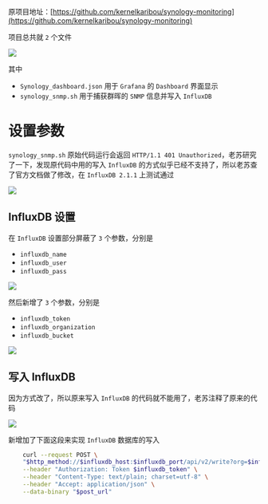 
原项目地址：[https://github.com/kernelkaribou/synology-monitoring](https://github.com/kernelkaribou/synology-monitoring)

项目总共就 `2` 个文件

![](https://cdn.jsdelivr.net/gh/wbsu2003/images2022@main/picgo/2022/02/202202042050686.png)

其中 

- `Synology_dashboard.json` 用于 `Grafana` 的 `Dashboard` 界面显示
- `synology_snmp.sh` 用于捕获群晖的 `SNMP` 信息并写入 `InfluxDB`

# 设置参数

`synology_snmp.sh` 原始代码运行会返回 `HTTP/1.1 401 Unauthorized`，老苏研究了一下，发现原代码中用的写入 `InfluxDB` 的方式似乎已经不支持了，所以老苏查了官方文档做了修改，在 `InfluxDB 2.1.1` 上测试通过

![](https://cdn.jsdelivr.net/gh/wbsu2003/images2022@main/picgo/2022/02/202202051841660.png)

## InfluxDB 设置

在 `InfluxDB` 设置部分屏蔽了 `3` 个参数，分别是

- `influxdb_name`
- `influxdb_user`
- `influxdb_pass`

![](https://cdn.jsdelivr.net/gh/wbsu2003/images2022@main/picgo/2022/02/202202042116324.png)

然后新增了 `3` 个参数，分别是

- `influxdb_token`
- `influxdb_organization`
- `influxdb_bucket`

![](https://cdn.jsdelivr.net/gh/wbsu2003/images2022@main/picgo/2022/02/202202051830421.png)

## 写入 InfluxDB

因为方式改了，所以原来写入 `InfluxDB` 的代码就不能用了，老苏注释了原来的代码

![](https://cdn.jsdelivr.net/gh/wbsu2003/images2022@main/picgo/2022/02/202202051835497.png)

新增加了下面这段来实现  `InfluxDB` 数据库的写入

```bash
	curl --request POST \
	"$http_method://$influxdb_host:$influxdb_port/api/v2/write?org=$influxdb_organization&bucket=$influxdb_bucket&precision=ns" \
	--header "Authorization: Token $influxdb_token" \
	--header "Content-Type: text/plain; charset=utf-8" \
	--header "Accept: application/json" \
	--data-binary "$post_url"
```
